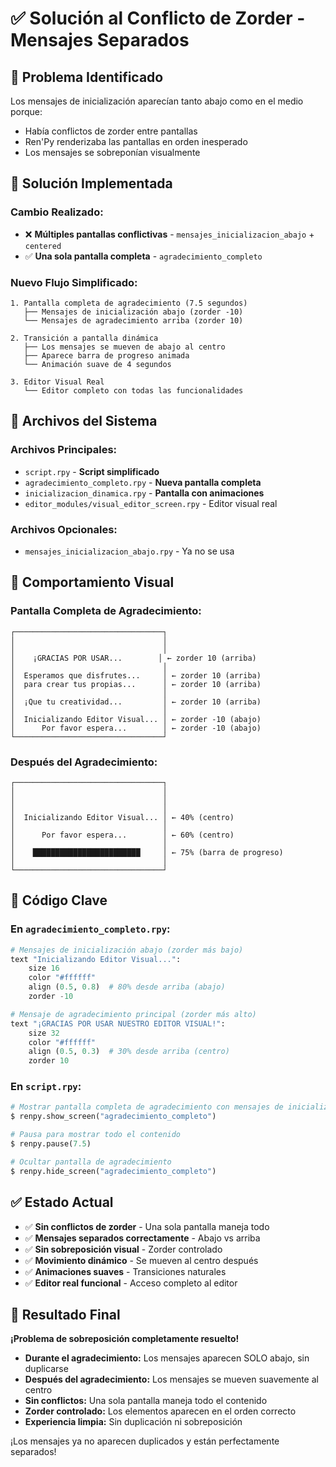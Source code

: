 # ✅ Solución al Conflicto de Zorder - Mensajes Separados

## 🚨 Problema Identificado

Los mensajes de inicialización aparecían tanto abajo como en el medio porque:
- Había conflictos de zorder entre pantallas
- Ren'Py renderizaba las pantallas en orden inesperado
- Los mensajes se sobreponían visualmente

## 🔧 Solución Implementada

### **Cambio Realizado:**
- ❌ **Múltiples pantallas conflictivas** - `mensajes_inicializacion_abajo` + `centered`
- ✅ **Una sola pantalla completa** - `agradecimiento_completo`

### **Nuevo Flujo Simplificado:**
```
1. Pantalla completa de agradecimiento (7.5 segundos)
   ├── Mensajes de inicialización abajo (zorder -10)
   └── Mensajes de agradecimiento arriba (zorder 10)

2. Transición a pantalla dinámica
   ├── Los mensajes se mueven de abajo al centro
   ├── Aparece barra de progreso animada
   └── Animación suave de 4 segundos

3. Editor Visual Real
   └── Editor completo con todas las funcionalidades
```

## 📁 Archivos del Sistema

### **Archivos Principales:**
- `script.rpy` - **Script simplificado**
- `agradecimiento_completo.rpy` - **Nueva pantalla completa**
- `inicializacion_dinamica.rpy` - **Pantalla con animaciones**
- `editor_modules/visual_editor_screen.rpy` - Editor visual real

### **Archivos Opcionales:**
- `mensajes_inicializacion_abajo.rpy` - Ya no se usa

## 🎨 Comportamiento Visual

### **Pantalla Completa de Agradecimiento:**
```
┌─────────────────────────────────┐
│                                 │
│                                 │
│    ¡GRACIAS POR USAR...        │ ← zorder 10 (arriba)
│                                 │
│  Esperamos que disfrutes...     │ ← zorder 10 (arriba)
│  para crear tus propias...      │ ← zorder 10 (arriba)
│                                 │
│  ¡Que tu creatividad...         │ ← zorder 10 (arriba)
│                                 │
│  Inicializando Editor Visual... │ ← zorder -10 (abajo)
│      Por favor espera...        │ ← zorder -10 (abajo)
└─────────────────────────────────┘
```

### **Después del Agradecimiento:**
```
┌─────────────────────────────────┐
│                                 │
│                                 │
│                                 │
│  Inicializando Editor Visual... │ ← 40% (centro)
│                                 │
│      Por favor espera...        │ ← 60% (centro)
│                                 │
│    ████████████████████████     │ ← 75% (barra de progreso)
│                                 │
└─────────────────────────────────┘
```

## 🔧 Código Clave

### **En `agradecimiento_completo.rpy`:**
```python
# Mensajes de inicialización abajo (zorder más bajo)
text "Inicializando Editor Visual...":
    size 16
    color "#ffffff"
    align (0.5, 0.8)  # 80% desde arriba (abajo)
    zorder -10

# Mensaje de agradecimiento principal (zorder más alto)
text "¡GRACIAS POR USAR NUESTRO EDITOR VISUAL!":
    size 32
    color "#ffffff"
    align (0.5, 0.3)  # 30% desde arriba (centro)
    zorder 10
```

### **En `script.rpy`:**
```python
# Mostrar pantalla completa de agradecimiento con mensajes de inicialización abajo
$ renpy.show_screen("agradecimiento_completo")

# Pausa para mostrar todo el contenido
$ renpy.pause(7.5)

# Ocultar pantalla de agradecimiento
$ renpy.hide_screen("agradecimiento_completo")
```

## ✅ Estado Actual

- ✅ **Sin conflictos de zorder** - Una sola pantalla maneja todo
- ✅ **Mensajes separados correctamente** - Abajo vs arriba
- ✅ **Sin sobreposición visual** - Zorder controlado
- ✅ **Movimiento dinámico** - Se mueven al centro después
- ✅ **Animaciones suaves** - Transiciones naturales
- ✅ **Editor real funcional** - Acceso completo al editor

## 🎯 Resultado Final

**¡Problema de sobreposición completamente resuelto!**

- **Durante el agradecimiento:** Los mensajes aparecen SOLO abajo, sin duplicarse
- **Después del agradecimiento:** Los mensajes se mueven suavemente al centro
- **Sin conflictos:** Una sola pantalla maneja todo el contenido
- **Zorder controlado:** Los elementos aparecen en el orden correcto
- **Experiencia limpia:** Sin duplicación ni sobreposición

¡Los mensajes ya no aparecen duplicados y están perfectamente separados!
